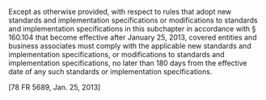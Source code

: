 Except as otherwise provided, with respect to rules that adopt new standards and implementation specifications or modifications to standards and implementation specifications in this subchapter in accordance with § 160.104 that become effective after January 25, 2013, covered entities and business associates must comply with the applicable new standards and implementation specifications, or modifications to standards and implementation specifications, no later than 180 days from the effective date of any such standards or implementation specifications.

[78 FR 5689, Jan. 25, 2013]
